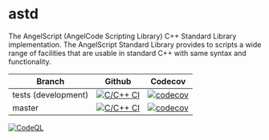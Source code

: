 # astd
The AngelScript (AngelCode Scripting Library) C++ Standard Library implementation. The AngelScript Standard Library provides to scripts a wide range of facilities that are usable in standard C++ with same syntax and functionality. 

Branch   | Github  | Codecov
---------|---------|---------
tests (development)    | [![C/C++ CI](https://github.com/oktonion/astd/actions/workflows/c-cpp.yml/badge.svg?branch=tests)](https://github.com/oktonion/astd/actions/workflows/c-cpp.yml)| [![codecov](https://codecov.io/gh/oktonion/astd/branch/tests/graph/badge.svg)](https://codecov.io/gh/oktonion/astd/branch/tests)
master   | [![C/C++ CI](https://github.com/oktonion/astd/actions/workflows/c-cpp.yml/badge.svg)](https://github.com/oktonion/astd/actions/workflows/c-cpp.yml) | [![codecov](https://codecov.io/gh/oktonion/astd/branch/tests/graph/badge.svg)](https://codecov.io/gh/oktonion/astd)


[![CodeQL](https://github.com/oktonion/astd/actions/workflows/codeql.yml/badge.svg)](https://github.com/oktonion/astd/actions/workflows/codeql.yml)
